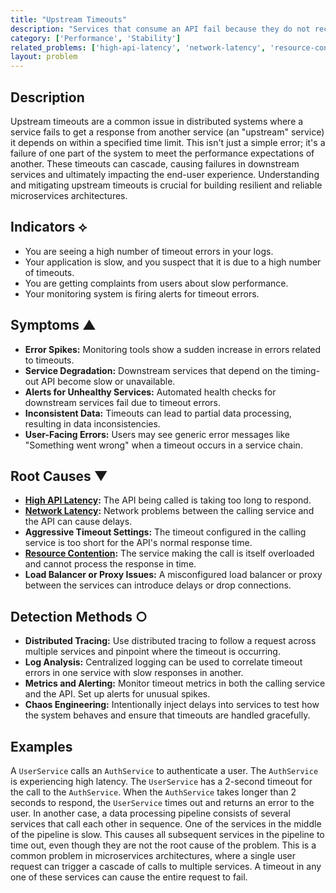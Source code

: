 ```yaml
---
title: "Upstream Timeouts"
description: "Services that consume an API fail because they do not receive a response within their configured timeout window."
category: ['Performance', 'Stability']
related_problems: ['high-api-latency', 'network-latency', 'resource-contention']
layout: problem
---
```


## Description
Upstream timeouts are a common issue in distributed systems where a service fails to get a response from another service (an "upstream" service) it depends on within a specified time limit. This isn't just a simple error; it's a failure of one part of the system to meet the performance expectations of another. These timeouts can cascade, causing failures in downstream services and ultimately impacting the end-user experience. Understanding and mitigating upstream timeouts is crucial for building resilient and reliable microservices architectures.

## Indicators ⟡
- You are seeing a high number of timeout errors in your logs.
- Your application is slow, and you suspect that it is due to a high number of timeouts.
- You are getting complaints from users about slow performance.
- Your monitoring system is firing alerts for timeout errors.

## Symptoms ▲

- **Error Spikes:** Monitoring tools show a sudden increase in errors related to timeouts.
- **Service Degradation:** Downstream services that depend on the timing-out API become slow or unavailable.
- **Alerts for Unhealthy Services:** Automated health checks for downstream services fail due to timeout errors.
- **Inconsistent Data:** Timeouts can lead to partial data processing, resulting in data inconsistencies.
- **User-Facing Errors:** Users may see generic error messages like "Something went wrong" when a timeout occurs in a service chain.

## Root Causes ▼

- **[High API Latency](high-api-latency.md):** The API being called is taking too long to respond.
- **[Network Latency](network-latency.md):** Network problems between the calling service and the API can cause delays.
- **Aggressive Timeout Settings:** The timeout configured in the calling service is too short for the API's normal response time.
- **[Resource Contention](resource-contention.md):** The service making the call is itself overloaded and cannot process the response in time.
- **Load Balancer or Proxy Issues:** A misconfigured load balancer or proxy between the services can introduce delays or drop connections.

## Detection Methods ○

- **Distributed Tracing:** Use distributed tracing to follow a request across multiple services and pinpoint where the timeout is occurring.
- **Log Analysis:** Centralized logging can be used to correlate timeout errors in one service with slow responses in another.
- **Metrics and Alerting:** Monitor timeout metrics in both the calling service and the API. Set up alerts for unusual spikes.
- **Chaos Engineering:** Intentionally inject delays into services to test how the system behaves and ensure that timeouts are handled gracefully.

## Examples
A `UserService` calls an `AuthService` to authenticate a user. The `AuthService` is experiencing high latency. The `UserService` has a 2-second timeout for the call to the `AuthService`. When the `AuthService` takes longer than 2 seconds to respond, the `UserService` times out and returns an error to the user. In another case, a data processing pipeline consists of several services that call each other in sequence. One of the services in the middle of the pipeline is slow. This causes all subsequent services in the pipeline to time out, even though they are not the root cause of the problem. This is a common problem in microservices architectures, where a single user request can trigger a cascade of calls to multiple services. A timeout in any one of these services can cause the entire request to fail.
